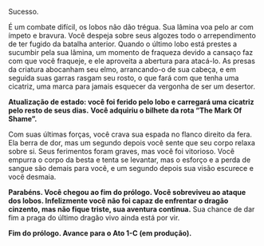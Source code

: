 Sucesso. 
 
É um combate difícil, os lobos não dão trégua. Sua lâmina voa pelo ar com ímpeto e bravura. 
Você despeja sobre seus algozes todo o arrependimento de ter fugido da batalha anterior. Quando o último lobo está prestes a sucumbir pela sua lâmina, um momento de fraqueza devido a cansaço faz com que você fraqueje, e ele aproveita a abertura para atacá-lo. As presas da criatura abocanham seu elmo, arrancando-o de sua cabeça, e em seguida suas garras rasgam seu rosto, o que fará com que tenha uma cicatriz, uma marca para jamais esquecer da vergonha de ser um desertor. 
 
**Atualização de estado: você foi ferido pelo lobo e carregará uma cicatriz pelo resto de seus dias.** 
**Você adquiriu o bilhete da rota “The Mark Of Shame”.** 
 
Com suas últimas forças, você crava sua espada no flanco direito da fera. Ela berra de dor, mas um segundo depois você sente que seu corpo relaxa sobre si. Seus ferimentos foram graves, mas você foi vitorioso. Você empurra o corpo da besta e tenta se levantar, mas o esforço e a perda de sangue são demais para você, e um segundo depois sua visão escurece e você desmaia. 
 
**Parabéns. Você chegou ao fim do prólogo. Você sobreviveu ao ataque dos lobos. Infelizmente você não foi capaz de enfrentar o dragão cinzento, mas não fique triste, sua aventura continua.** 
Sua chance de dar fim a praga do último dragão vivo ainda está por vir. 
 
**Fim do prólogo. Avance para o Ato 1-C (em produção).** 